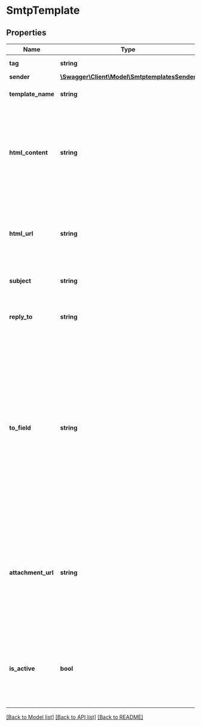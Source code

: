 # SmtpTemplate

## Properties
Name | Type | Description | Notes
------------ | ------------- | ------------- | -------------
**tag** | **string** | Tag of the template | [optional] 
**sender** | [**\Swagger\Client\Model\SmtptemplatesSender**](SmtptemplatesSender.md) |  | [optional] 
**template_name** | **string** | Name of the template | 
**html_content** | **string** | Body of the message (HTML version). The field must have more than 10 characters. REQUIRED if htmlUrl is empty | [optional] 
**html_url** | **string** | Url which contents the body of the email message. REQUIRED if htmlContent is empty | [optional] 
**subject** | **string** | Subject of the template | 
**reply_to** | **string** | Email on which campaign recipients will be able to reply to | [optional] 
**to_field** | **string** | This is to personalize the «To» Field. If you want to include the first name and last name of your recipient, add [FNAME] [LNAME]. To use the contact attributes here, these must already exist in SendinBlue account | [optional] 
**attachment_url** | **string** | Absolute url of the attachment (no local file). Extensions allowed xlsx, xls, ods, docx, docm, doc, csv, pdf, txt, gif, jpg, jpeg, png, tif, tiff and rtf | [optional] 
**is_active** | **bool** | Status of template. isActive &#x3D; true means template is active and isActive &#x3D; false means template is inactive | [optional] 

[[Back to Model list]](../README.md#documentation-for-models) [[Back to API list]](../README.md#documentation-for-api-endpoints) [[Back to README]](../README.md)


